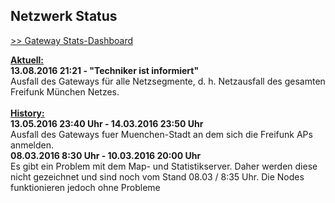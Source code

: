 ## Netzwerk Status
<a target='_blank' href="https://stats.ffmuc.net/dashboard/db/network-overview">>> Gateway Stats-Dashboard</a>

<u><b>Aktuell:</b></u>
<br>
<b>13.08.2016 21:21 - "Techniker ist informiert"</b>
<br>Ausfall des Gateways für alle Netzsegmente, d. h. Netzausfall des gesamten Freifunk München Netzes.
<br>
<br><u><b>History:</b></u>
<br>
<b>13.05.2016 23:40 Uhr - 14.03.2016 23:50 Uhr</b>
<br>Ausfall des Gateways fuer Muenchen-Stadt an dem sich die Freifunk APs anmelden. 
<br>
<b>08.03.2016 8:30 Uhr - 10.03.2016 20:00 Uhr</b>
<br>Es gibt ein Problem mit dem Map- und Statistikserver. Daher werden diese nicht gezeichnet und sind noch vom Stand 08.03 / 8:35 Uhr. Die Nodes funktionieren jedoch ohne Probleme
